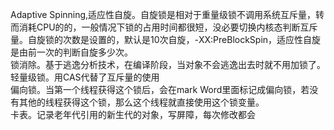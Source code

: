   Adaptive Spinning,适应性自旋。自旋锁是相对于重量级锁不调用系统互斥量，转而消耗CPU的的，一般情况下锁的占用时间都很短，没必要切换内核态判断互斥量。自旋锁的次数是设置的，默认是10次自旋，-XX:PreBlockSpin，适应性自旋是由前一次的判断自旋多少次。  
  锁消除。基于逃逸分析技术，在编译阶段，当对象不会逃逸出去时就不用加锁了。  
  轻量级锁。用CAS代替了互斥量的使用  
  偏向锁。当第一个线程获得这个锁后，会在mark Word里面标记成偏向锁，若没有其他的线程获得这个锁，那么这个线程就直接使用这个锁变量。  
  卡表。记录老年代引用的新生代的对象，写屏障，每次修改都会
